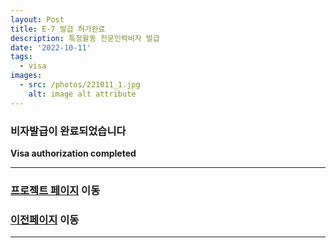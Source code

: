 ```yaml
---
layout: Post
title: E-7 발급 허가완료
description: 특정활동 전문인력비자 발급
date: '2022-10-11'
tags:
  - visa
images:
  - src: /photos/221011_1.jpg
    alt: image alt attribute
---
```


### 비자발급이 완료되었습니다

**Visa authorization completed**

---

### [프로젝트 페이지](/projects) 이동

### [이전페이지](/tags/visa) 이동

---